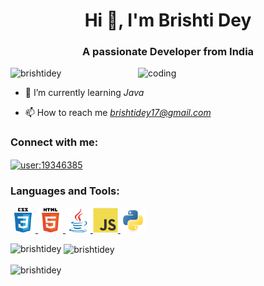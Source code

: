 <h1 align="center">Hi 👋, I'm Brishti Dey</h1>
<h3 align="center">A passionate Developer from India</h3>

<img align="right" alt="coding" width="300" src="https://img.freepik.com/premium-vector/woman-programmer-software-web-development-computer-girl-work-script-coding-programming_352905-203.jpg">

<p align="left"> <img src="https://komarev.com/ghpvc/?username=brishtidey&label=Profile%20views&color=0e75b6&style=flat" alt="brishtidey" /> </p>

- 🌱 I’m currently learning *Java*

- 📫 How to reach me *brishtidey17@gmail.com*

<h3 align="left">Connect with me:</h3>
<p align="left">
<a href="https://stackoverflow.com/users/user:19346385" target="blank"><img align="center" src="https://raw.githubusercontent.com/rahuldkjain/github-profile-readme-generator/master/src/images/icons/Social/stack-overflow.svg" alt="user:19346385" height="30" width="40" /></a>
</p>

<h3 align="left">Languages and Tools:</h3>
<p align="left"> <a href="https://www.w3schools.com/css/" target="_blank" rel="noreferrer"> <img src="https://raw.githubusercontent.com/devicons/devicon/master/icons/css3/css3-original-wordmark.svg" alt="css3" width="40" height="40"/> </a> <a href="https://www.w3.org/html/" target="_blank" rel="noreferrer"> <img src="https://raw.githubusercontent.com/devicons/devicon/master/icons/html5/html5-original-wordmark.svg" alt="html5" width="40" height="40"/> </a> <a href="https://www.java.com" target="_blank" rel="noreferrer"> <img src="https://raw.githubusercontent.com/devicons/devicon/master/icons/java/java-original.svg" alt="java" width="40" height="40"/> </a> <a href="https://developer.mozilla.org/en-US/docs/Web/JavaScript" target="_blank" rel="noreferrer"> <img src="https://raw.githubusercontent.com/devicons/devicon/master/icons/javascript/javascript-original.svg" alt="javascript" width="40" height="40"/> </a> <a href="https://www.python.org" target="_blank" rel="noreferrer"> <img src="https://raw.githubusercontent.com/devicons/devicon/master/icons/python/python-original.svg" alt="python" width="40" height="40"/> </a> </p>

<p><img align="left" src="https://github-readme-stats.vercel.app/api/top-langs?username=brishtidey&show_icons=true&locale=en&layout=compact" alt="brishtidey" /></p>

<p>&nbsp;<img align="center" src="https://github-readme-stats.vercel.app/api?username=brishtidey&show_icons=true&locale=en" alt="brishtidey" /></p>

<p><img align="center" src="https://github-readme-streak-stats.herokuapp.com/?user=brishtidey&" alt="brishtidey" /></p>
